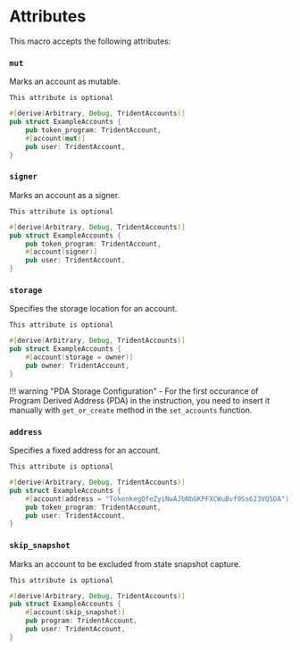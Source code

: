 # Attributes

This macro accepts the following attributes:

### `mut`

Marks an account as mutable.

`This attribute is optional`

```rust
#[derive(Arbitrary, Debug, TridentAccounts)]
pub struct ExampleAccounts {
    pub token_program: TridentAccount,
    #[account(mut)]
    pub user: TridentAccount,
}
```

### `signer`

Marks an account as a signer.

`This attribute is optional`

```rust
#[derive(Arbitrary, Debug, TridentAccounts)]
pub struct ExampleAccounts {
    pub token_program: TridentAccount,
    #[account(signer)]
    pub user: TridentAccount,
}
```

### `storage`

Specifies the storage location for an account.

`This attribute is optional`

```rust
#[derive(Arbitrary, Debug, TridentAccounts)]
pub struct ExampleAccounts {
    #[account(storage = owner)]
    pub owner: TridentAccount,
}
```

!!! warning "PDA Storage Configuration"
    - For the first occurance of Program Derived Address (PDA) in the instruction, you need to insert it manually with `get_or_create` method in the `set_accounts` function.


### `address`

Specifies a fixed address for an account.

`This attribute is optional`

```rust
#[derive(Arbitrary, Debug, TridentAccounts)]
pub struct ExampleAccounts {
    #[account(address = "TokenkegQfeZyiNwAJbNbGKPFXCWuBvf9Ss623VQ5DA")]
    pub token_program: TridentAccount,
    pub user: TridentAccount,
}
```

### `skip_snapshot`

Marks an account to be excluded from state snapshot capture.

`This attribute is optional`

```rust
#[derive(Arbitrary, Debug, TridentAccounts)]
pub struct ExampleAccounts {
    #[account(skip_snapshot)]
    pub program: TridentAccount,
    pub user: TridentAccount,
}
```
